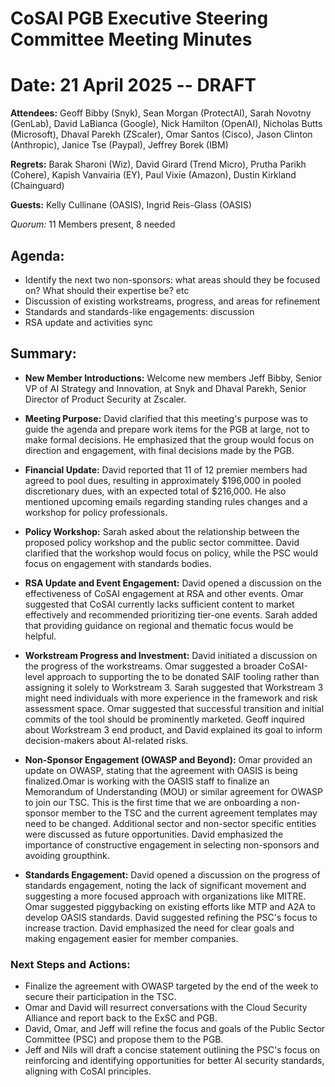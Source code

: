 # **CoSAI PGB Executive Steering Committee Meeting Minutes**

# Date: 21 April 2025 -- DRAFT

**Attendees:**  Geoff Bibby (Snyk), Sean Morgan (ProtectAI), Sarah Novotny (GenLab), David LaBianca (Google), Nick Hamilton (OpenAI), Nicholas Butts (Microsoft), Dhaval Parekh (ZScaler), Omar Santos (Cisco), Jason Clinton (Anthropic), Janice Tse (Paypal), Jeffrey Borek (IBM) 

**Regrets:** Barak Sharoni (Wiz), David Girard (Trend Micro), Prutha Parikh (Cohere), Kapish Vanvairia (EY), Paul Vixie (Amazon), Dustin Kirkland (Chainguard)

**Guests:** Kelly Cullinane (OASIS), Ingrid Reis-Glass (OASIS)

*Quorum:* 11 Members present, 8 needed

## Agenda:

* Identify the next two non-sponsors: what areas should they be focused on? What should their expertise be? etc  
* Discussion of existing workstreams, progress, and areas for refinement  
* Standards and standards-like engagements: discussion  
* RSA update and activities sync 

## Summary:

* **New Member Introductions:**  Welcome new members Jeff Bibby, Senior VP of AI Strategy and Innovation, at Snyk and Dhaval Parekh, Senior Director of Product Security at Zscaler. 

* **Meeting Purpose:** David clarified that this meeting's purpose was to guide the agenda and prepare work items for the PGB at large, not to make formal decisions.  He  emphasized that the group would focus on direction and engagement, with final decisions made by the PGB.

* **Financial Update:** David reported that 11 of 12 premier members had agreed to pool dues, resulting in approximately $196,000 in pooled discretionary dues, with an expected total of $216,000.  He also mentioned upcoming emails regarding standing rules changes and a workshop for policy professionals.

* **Policy Workshop:** Sarah asked about the relationship between the proposed policy workshop and the public sector committee. David clarified that the workshop would focus on policy, while the PSC would focus on engagement with  standards bodies.

* **RSA Update and Event Engagement:** David opened a discussion on the effectiveness of CoSAI engagement at RSA and other events. Omar suggested that CoSAI currently lacks sufficient content to market effectively and recommended prioritizing tier-one events. Sarah added that providing guidance on regional and thematic focus would be helpful.

* **Workstream Progress and Investment:** David initiated a discussion on the progress of the workstreams. Omar suggested a broader CoSAI-level approach to supporting the to be donated SAIF tooling rather than assigning it solely to Workstream 3\. Sarah suggested that Workstream 3 might need individuals with more experience in the framework and risk assessment space. Omar suggested that successful transition and initial commits of the tool should be prominently marketed.  Geoff inquired about Workstream 3 end product, and David explained its goal to inform decision-makers about AI-related risks.

* **Non-Sponsor Engagement (OWASP and Beyond):** Omar provided an update on OWASP, stating that the agreement with OASIS is being finalized.Omar is working with the OASIS staff to finalize an Memorandum of Understanding (MOU) or similar agreement for OWASP to join our TSC. This is the first time that we are onboarding a non-sponsor member to the TSC and the current agreement templates may need to be changed.  Additional sector and non-sector specific entities were discussed as future opportunities. David emphasized the importance of constructive engagement in selecting non-sponsors and avoiding groupthink.

* **Standards Engagement:** David opened a discussion on the progress of standards engagement, noting the lack of significant movement and suggesting a more focused approach with organizations like MITRE.  Omar suggested piggybacking on existing efforts like MTP and A2A to develop OASIS standards. David suggested refining the PSC's focus to increase traction. David emphasized the need for clear goals and making engagement easier for member companies.


### Next Steps and Actions:

* Finalize the agreement with OWASP targeted by the end of the week to secure their participation in the TSC.  
* Omar and David will resurrect conversations with the Cloud Security Alliance and report back to the ExSC and PGB.  
* David, Omar, and Jeff will refine the focus and goals of the Public Sector Committee (PSC) and propose them to the PGB.  
* Jeff and Nils will draft a concise statement outlining the PSC's focus on reinforcing and identifying opportunities for better AI security standards, aligning with CoSAI principles.

